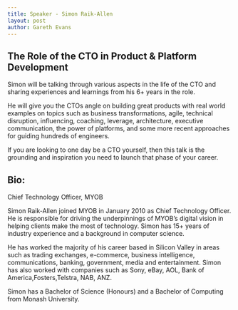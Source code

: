 ```yaml
---
title: Speaker - Simon Raik-Allen
layout: post
author: Gareth Evans
---
```


## The Role of the CTO in Product & Platform Development
  
Simon will be talking through various aspects in the life of the CTO and sharing experiences and learnings from his 6+ years in the role.

He will give you the CTOs angle on building great products with real world examples on topics such as business transformations, agile, technical disruption, influencing, coaching, leverage, architecture, executive communication, the power of platforms, and some more recent approaches for guiding hundreds of engineers.

If you are looking to one day be a CTO yourself, then this talk is the grounding and inspiration you need to launch that phase of your career.

## Bio:
 
Chief Technology Officer, MYOB

Simon Raik-Allen joined MYOB in January 2010 as Chief Technology Officer. He is responsible for driving the underpinnings of MYOB’s digital vision in helping clients make the most of technology. Simon has 15+ years of industry experience and a background in computer science.

He has worked the majority of his career based in Silicon Valley in areas such as trading exchanges, e-commerce, business intelligence, communications, banking, government, media and entertainment. Simon has also worked with companies such as Sony, eBay, AOL, Bank of America,Fosters,Telstra, NAB, ANZ.

Simon has a Bachelor of Science (Honours) and a Bachelor of Computing from Monash University.
